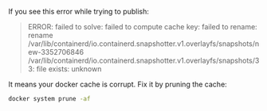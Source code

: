 If you see this error while trying to publish:
> ERROR: failed to solve: failed to compute cache key: failed to rename: rename /var/lib/containerd/io.containerd.snapshotter.v1.overlayfs/snapshots/new-3352706846 /var/lib/containerd/io.containerd.snapshotter.v1.overlayfs/snapshots/33: file exists: unknown

It means your docker cache is corrupt. Fix it by pruning the cache:
```sh
docker system prune -af
```
